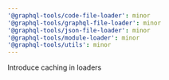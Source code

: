 ```yaml
---
'@graphql-tools/code-file-loader': minor
'@graphql-tools/graphql-file-loader': minor
'@graphql-tools/json-file-loader': minor
'@graphql-tools/module-loader': minor
'@graphql-tools/utils': minor
---
```


Introduce caching in loaders
